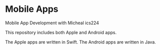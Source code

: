 # Mobile Apps
Mobile App Development with Micheal ics224

This repository includes both Apple and Android apps.

The Apple apps are written in Swift.
The Android apps are written in Java.
